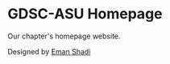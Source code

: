# GDSC-ASU Homepage 

Our chapter's homepage website.

Designed by [Eman Shadi](https://www.behance.net/emanshadih)

